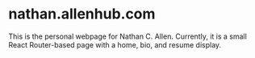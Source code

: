 # nathan.allenhub.com
This is the personal webpage for Nathan C. Allen. Currently, it is a small
React Router-based page with a home, bio, and resume display.
